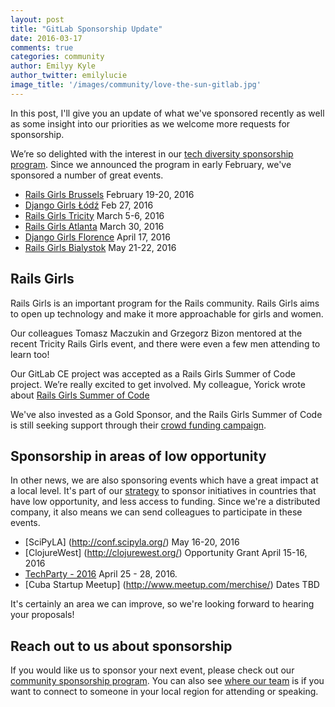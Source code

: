 ```yaml
---
layout: post
title: "GitLab Sponsorship Update"
date: 2016-03-17
comments: true
categories: community
author: Emilyy Kyle
author_twitter: emilylucie
image_title: '/images/community/love-the-sun-gitlab.jpg'
---
```


In this post, I'll give you an update of what we've sponsored recently as well as some insight into our priorities as we welcome more requests for sponsorship.

We’re so delighted with the interest in our [tech diversity sponsorship program][diversity]. Since we announced the program in early February, we've sponsored a number of great events.

<!-- more -->

- [Rails Girls Brussels](http://railsgirls.com/brussels) February 19-20, 2016
- [Django Girls Łódź](https://djangogirls.org/lodz/) Feb 27, 2016
- [Rails Girls Tricity](http://railsgirls.com/tricity) March 5-6, 2016
- [Rails Girls Atlanta](http://www.meetup.com/Rails-Girls-Atlanta/) March 30, 2016
- [Django Girls Florence](https://djangogirls.org/florence/) April 17, 2016
- [Rails Girls Bialystok](http://railsgirls.com/bialystok) May 21-22, 2016

## Rails Girls

Rails Girls is an important program for the Rails community.
Rails Girls aims to open up technology and make it more approachable for girls and women.

Our colleagues Tomasz Maczukin and Grzegorz Bizon mentored at the recent
Tricity Rails Girls event, and there were even a few men attending to learn too!

Our GitLab CE project was accepted as a Rails Girls Summer of Code project.
We’re really excited to get involved. My colleague, Yorick wrote about
[Rails Girls Summer of Code](https://about.gitlab.com/2016/02/23/rails-girls-summer-of-code-2016/)

We've also invested as a Gold Sponsor, and the Rails Girls Summer of Code is still
seeking support through their [crowd funding campaign](http://railsgirlssummerofcode.org/campaign/).

## Sponsorship in areas of low opportunity

In other news, we are also sponsoring events which have a great impact at a local level.
It's part of our [strategy] to sponsor initiatives in countries that have low
opportunity, and less access to funding.
Since we're a distributed company, it also means we can send colleagues to
participate in these events.

- [SciPyLA] (http://conf.scipyla.org/) May 16-20, 2016
- [ClojureWest] (http://clojurewest.org/) Opportunity Grant April 15-16, 2016
- [TechParty - 2016](http://techparty.faccat.br/)  April 25 - 28, 2016.
- [Cuba Startup Meetup] (http://www.meetup.com/merchise/) Dates TBD

It's certainly an area we can improve, so we're looking forward to hearing your
proposals!

## Reach out to us about sponsorship

If you would like us to sponsor your next event, please check out
our [community sponsorship program][sponsorship]. You can also see
[where our team][team] is if you want to connect to someone in your local region
for attending or speaking.

[team]: https://about.gitlab.com/team/
[sponsorship]: https://about.gitlab.com/community/sponsorship
[diversity]: https://about.gitlab.com/2016/02/02/gitlab-diversity-sponsorship/
[strategy]: https://about.gitlab.com/strategy/
